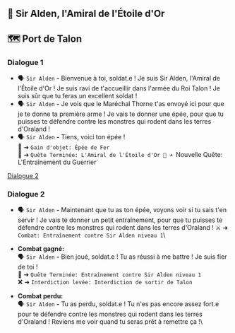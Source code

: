 ## 🏅 Sir Alden, l'Amiral de l'Étoile d'Or

## 🗺️ Port de Talon

### Dialogue 1

- 🗣️ `Sir Alden` **-** Bienvenue à toi, soldat.e ! Je suis Sir Alden, l'Amiral de l'Étoile d'Or ! Je suis ravi de
  t'accueillir dans l'armée du Roi Talon ! Je suis sûr que tu feras un excellent soldat !
- 🗣️ `Sir Alden` **-** Je vois que le Maréchal Thorne t'as envoyé ici pour que je te donne ta première arme ! Je vais te
  donner une épée, pour que tu puisses te défendre contre les monstres qui rodent dans les terres d'Oraland !
- 🗣️ `Sir Alden` **-** Tiens, voici ton épée !\
  🎒 ➜ `Gain d'objet: Épée de Fer`\
  📜 ➜ `Quête Terminée: L'Amiral de l'Étoile d'Or
  📜 ➜ `Nouvelle Quête: L'Entraînement du Guerrier`

[Dialogue 2](#dialogue-2)

### Dialogue 2

- 🗣️ `Sir Alden` **-** Maintenant que tu as ton épée, voyons voir si tu sais t'en servir ! Je vais te donner un petit
  entraînement, pour que tu puisses te défendre contre les monstres qui rodent dans les terres d'Oraland !
  ⚔️ ➜️ `Combat: Entraînement contre Sir Alden niveau 1`\

- **Combat gagné:**\
  🗣️ `Sir Alden` **-** Bien joué, soldat.e ! Tu as réussi à me battre ! Je suis fier de toi !\
  📜 ➜ `Quête Terminée: Entraînement contre Sir Alden niveau 1`\
  ❌ ➜ `Interdiction levée: Interdiction de sortir de Talon`

- **Combat perdu:**\
  🗣️ `Sir Alden` **-** Tu as perdu, soldat.e ! Tu n'es pas encore assez fort.e pour te défendre contre les monstres qui
  rodent dans les terres d'Oraland ! Reviens me voir quand tu seras prêt à remettre ça !\
